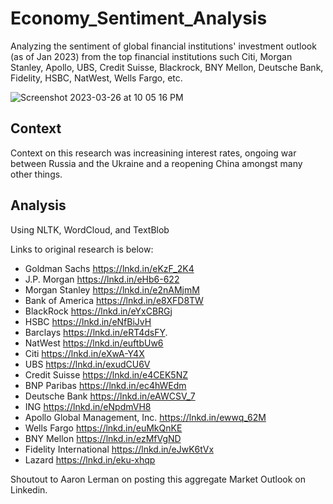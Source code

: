 # Economy_Sentiment_Analysis


Analyzing the sentiment of global financial institutions' investment outlook (as of Jan 2023) from the top financial institutions such Citi, Morgan Stanley, Apollo, UBS, Credit Suisse, Blackrock, BNY Mellon, Deutsche Bank, Fidelity, HSBC, NatWest, Wells Fargo, etc.

![Screenshot 2023-03-26 at 10 05 16 PM](https://user-images.githubusercontent.com/124749297/227823707-5c64a838-bd9b-4478-bb18-5354ae79b61f.png)



## Context 

Context on this research was increasining interest rates, ongoing war between Russia and the Ukraine and a reopening China amongst many other things.

## Analysis

Using NLTK, WordCloud, and TextBlob

Links to original research is below:

* Goldman Sachs https://lnkd.in/eKzF_2K4
* J.P. Morgan https://lnkd.in/eHb6-622
* Morgan Stanley https://lnkd.in/e2nAMjmM
* Bank of America https://lnkd.in/e8XFD8TW
* BlackRock https://lnkd.in/eYxCBRGj
* HSBC https://lnkd.in/eNfBiJvH
* Barclays https://lnkd.in/eRT4dsFY.
* NatWest https://lnkd.in/euftbUw6
* Citi https://lnkd.in/eXwA-Y4X
* UBS https://lnkd.in/exudCU6V
* Credit Suisse https://lnkd.in/e4CEK5NZ
* BNP Paribas https://lnkd.in/ec4hWEdm
* Deutsche Bank https://lnkd.in/eAWCSV_7
* ING https://lnkd.in/eNpdmVH8
* Apollo Global Management, Inc. https://lnkd.in/ewwq_62M
* Wells Fargo https://lnkd.in/euMkQnKE
* BNY Mellon https://lnkd.in/ezMfVgND
* Fidelity International https://lnkd.in/eJwK6tVx
* Lazard https://lnkd.in/eku-xhqp

Shoutout to Aaron Lerman on posting this aggregate Market Outlook on Linkedin. 
